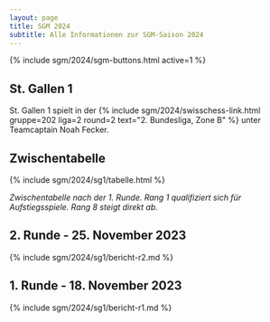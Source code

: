 ```yaml
---
layout: page
title: SGM 2024
subtitle: Alle Informationen zur SGM-Saison 2024
---
```


{% include sgm/2024/sgm-buttons.html active=1 %}

## St. Gallen 1

St. Gallen 1 spielt in der
{% include sgm/2024/swisschess-link.html gruppe=202 liga=2 round=2 text="2. Bundesliga, Zone B" %}
unter Teamcaptain Noah Fecker.

## Zwischentabelle

{% include sgm/2024/sg1/tabelle.html %}

_Zwischentabelle nach der 1. Runde. Rang 1 qualifiziert sich für Aufstiegsspiele. Rang 8 steigt direkt ab._

## 2. Runde - 25. November 2023

{% include sgm/2024/sg1/bericht-r2.md %}

## 1. Runde - 18. November 2023

{% include sgm/2024/sg1/bericht-r1.md %}

<style>
table th, table td:nth-of-type(4) {
    white-space: nowrap;
}
</style>
